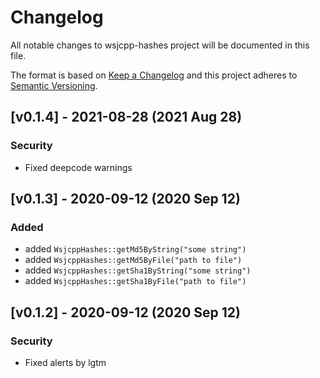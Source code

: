 # Changelog

All notable changes to wsjcpp-hashes project will be documented in this file.

The format is based on [Keep a Changelog](http://keepachangelog.com/)
and this project adheres to [Semantic Versioning](http://semver.org/).

## [v0.1.4] - 2021-08-28 (2021 Aug 28)

### Security

- Fixed deepcode warnings

## [v0.1.3] - 2020-09-12 (2020 Sep 12)

### Added

- added `WsjcppHashes::getMd5ByString("some string")`
- added `WsjcppHashes::getMd5ByFile("path to file")`
- added `WsjcppHashes::getSha1ByString("some string")`
- added `WsjcppHashes::getSha1ByFile("path to file")`

## [v0.1.2] - 2020-09-12 (2020 Sep 12)

### Security

- Fixed alerts by lgtm

